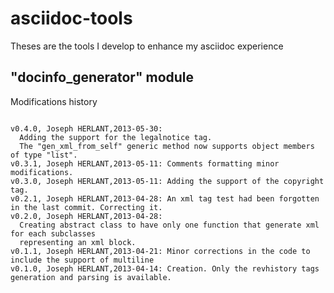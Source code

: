 asciidoc-tools
==============

Theses are the tools I develop to enhance my asciidoc experience

"docinfo_generator" module
--------------------------

Modifications history
~~~~~~~~~~~~~~~~~~~~~

v0.4.0, Joseph HERLANT,2013-05-30: 
  Adding the support for the legalnotice tag.
  The "gen_xml_from_self" generic method now supports object members of type "list". 
v0.3.1, Joseph HERLANT,2013-05-11: Comments formatting minor modifications.
v0.3.0, Joseph HERLANT,2013-05-11: Adding the support of the copyright tag.
v0.2.1, Joseph HERLANT,2013-04-28: An xml tag test had been forgotten in the last commit. Correcting it.
v0.2.0, Joseph HERLANT,2013-04-28: 
  Creating abstract class to have only one function that generate xml for each subclasses
  representing an xml block.
v0.1.1, Joseph HERLANT,2013-04-21: Minor corrections in the code to include the support of multiline
v0.1.0, Joseph HERLANT,2013-04-14: Creation. Only the revhistory tags generation and parsing is available.
